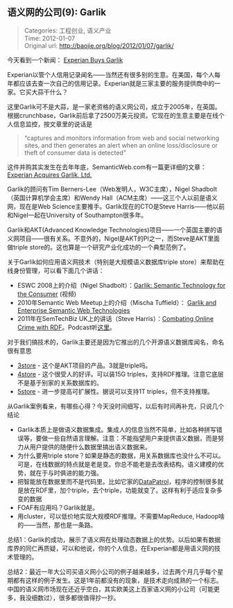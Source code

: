 语义网的公司(9): Garlik
---
    
> Categories: 工程创业, 语义产业  
> Time: 2012-01-07  
> Original url: <http://baojie.org/blog/2012/01/07/garlik/>
    
今天看到一个新闻： [Experian Buys Garlik](http://www.mrweb.com/drno/news14766.htm)

Experian以管个人信用记录闻名——当然还有很多别的生意。在美国，每个人每年都应该去查一次自己的信用记录。Experian就是三家主要的服务提供商中的一家。它买大蒜干什么？

这里Garlik可不是大蒜，是一家老资格的语义网公司，成立于2005年，在英国。根据crunchbase，Garlik前后拿了2500万美元投资。它现在的生意主要是在线个人信息监控，按文章里的说话是

> “captures and monitors information from web and social networking sites, and then generates an alert when an online loss/disclosure or theft of consumer data is detected”


这件并购其实发生在去年年底，SemanticWeb.com有一篇更详细的文章：[Experian Acquires Garlik, Ltd.](http://semanticweb.com/experian-acquires-garlik-ltd_b25580)    

Garlik的顾问有Tim Berners-Lee（Web发明人，W3C主席），Nigel Shadbolt（英国计算机学会主席）和Wendy Hall（ACM主席）——这三个人以前是语义网，现在是Web Science主要推手。Garlik现在的CTO是Steve Harris——他以前和Nigel一起在University of Southampton很多年。

Garlik和AKT(Advanced Knowledge Technologies)项目——一个英国主要的语义网项目——很有关系。不意外的，Nigel是AKT的PI之一，而Steve是AKT里面做triple store的。这也算是一个研究产业化成功的一个典型范例了。

关于Garlik如何应用语义网技术（特别是大规模语义数据库triple store）来帮助在线身份管理，可以看下面几个讲话：

- ESWC 2008上的介绍（Nigel Shadbolt）：[Garlik: Semantic Technology for the Consumer](http://videolectures.net/eswc08_shadbolt_gst/) (视频)
- 2010年Semantic Web Meetup上的介绍（Mischa Tuffield）： [Garlik and Enterprise Semantic Web Technologies](http://mmt.me.uk/slides/nysemweb20100422/#(1))
- 2011年在SemTechBiz UK上的讲话（Steve Harris）：[Combating Online Crime with RDF](http://semtechbizuk2011.semanticweb.com/sessionPop.cfm?confid=63&proposalid=4150)。Podcast听[这里](static59.mediabistro.com/content/2011.08.SemanticLink.mp3)。

对于我们搞技术的，Garlik主要还是因为它推出的几个开源语义数据库闻名，命名很有意思

- [3store](threestore.sourceforge.net) - 这个是AKT项目的产品。3就是triple吗。
- [4store](http://www.4store.org/) - 这个很受人的好评。可以装15G triples，支持RDF推理。注意它底层不是基于别家的关系数据库的。
- [5store](http://www.4store.org/trac/wiki/5store) - 进一步提高可扩展性。据说可以支持1T triples，但不支持推理。

从Garlik案例看来，有哪些心得？今天没时间细写，以后有时间再补充，只说几个结论

- Garlik本质上是做语义数据集成。集成人的信息当然不简单，比如各种拼写错误等，要做一些自然语言理解。注意：不能指望用户来提供语义数据，而是努力从用户提供的随便什么数据里搞出语义数据来。
- 为什么要用triple store？如果是静态的数据，用关系数据库也没什么不可以。可是，在线数据的特点就是老是变。你总不能老是去改表结构。语义建模的优势，就在于与时俱进的能力强。
- 把智能放在数据里而不是代码里。比如它家的[DataPatrol](www.garlik.com/datapatrol)，程序的控制很多就是放在RDF里，加个triple，去个triple，功能就变了。这样有利于适应复杂多变的数据
- FOAF有应用吗？Garlik就是。
- 用cluster，可以低价地实现大规模RDF推理。不需要MapReduce, Hadoop啥的——当然，那也是一条路。

总结1：Garlik的成功，展示了语义网在处理动态数据上的优势。以后如果有数据库界的同仁再质疑，可以和他说，你的个人信息，在Experian都是用语义网的技术管理的。

总结2：最近一年大公司买语义网小公司的例子越来越多，过去两个月几乎每个星期都有这样的例子发生。这是1年前都没有的现象，是技术走向成熟的一个标志。中国的语义网市场现在还近乎空白，其实欧美这上百家语义网的小公司（可能更多，我没细数过），很多都很值得抄一抄。     
    
